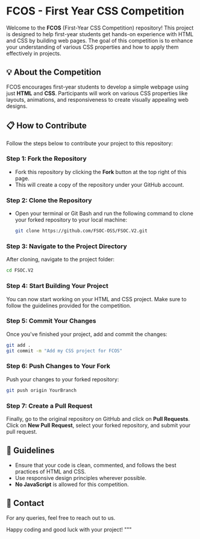 # FCOS - First Year CSS Competition

Welcome to the **FCOS** (First-Year CSS Competition) repository! This project is designed to help first-year students get hands-on experience with HTML and CSS by building web pages. The goal of this competition is to enhance your understanding of various CSS properties and how to apply them effectively in projects.

## 💡 About the Competition
FCOS encourages first-year students to develop a simple webpage using just **HTML** and **CSS**. Participants will work on various CSS properties like layouts, animations, and responsiveness to create visually appealing web designs.

## 📋 How to Contribute

Follow the steps below to contribute your project to this repository:

### Step 1: Fork the Repository
- Fork this repository by clicking the **Fork** button at the top right of this page.
- This will create a copy of the repository under your GitHub account.

### Step 2: Clone the Repository
- Open your terminal or Git Bash and run the following command to clone your forked repository to your local machine:
  ```bash
  git clone https://github.com/FSOC-OSS/FSOC.V2.git
  ```
### Step 3: Navigate to the Project Directory
After cloning, navigate to the project folder:
  ```bash
  cd FSOC.V2
  ```
### Step 4: Start Building Your Project
You can now start working on your HTML and CSS project. Make sure to follow the guidelines provided for the competition.

### Step 5: Commit Your Changes
Once you've finished your project, add and commit the changes:
  ```bash
  git add .
  git commit -m "Add my CSS project for FCOS"
  ```

### Step 6: Push Changes to Your Fork
Push your changes to your forked repository:
  ```bash
  git push origin YourBranch
  ```

### Step 7: Create a Pull Request
Finally, go to the original repository on GitHub and click on **Pull Requests**. Click on **New Pull Request**, select your forked repository, and submit your pull request.

## 📜 Guidelines
- Ensure that your code is clean, commented, and follows the best practices of HTML and CSS.
- Use responsive design principles wherever possible.
- **No JavaScript** is allowed for this competition.

## 📧 Contact
For any queries, feel free to reach out to us.

Happy coding and good luck with your project!
"""
